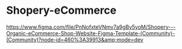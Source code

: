 # Shopery-eCommerce
https://www.figma.com/file/PnNofxteVNmv7a9gBv5yoM/Shopery---Organic-eCommerce-Shop-Website-Figma-Template-(Community)-(Community)?node-id=460%3A39913&amp;mode=dev
